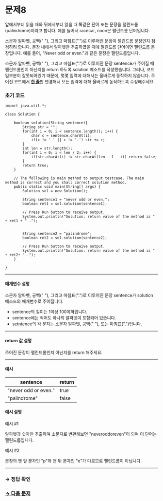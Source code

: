 # 문제8

앞에서부터 읽을 때와 뒤에서부터 읽을 때 똑같은 단어 또는 문장을 팰린드롬(palindrome)이라고 합니다. 예를 들어서 racecar, noon은 팰린드롬 단어입니다. 

소문자 알파벳, 공백(" "), 그리고 마침표(".")로 이루어진 문장이 팰린드롬 문장인지 점검하려 합니다. 문장 내에서 알파벳만 추출하였을 때에 팰린드롬 단어이면 팰린드롬 문장입니다. 예를 들어, "Never odd or even."과 같은 문장은 팰린드롬입니다.

소문자 알파벳, 공백(" "), 그리고 마침표(".")로 이루어진 문장 sentence가 주어질 때 팰린드롬인지 아닌지를 return 하도록 solution 메소드를 작성했습니다. 그러나, 코드 일부분이 잘못되어있기 때문에, 몇몇 입력에 대해서는 올바르게 동작하지 않습니다. 주어진 코드에서 <u>**한 줄**</u>만 변경해서 모든 입력에 대해 올바르게 동작하도록 수정해주세요.

### 초기 코드

```
import java.util.*;

class Solution {

    boolean solution(String sentence){
        String str = "";
        for(int i = 0; i < sentence.length(); i++) {
            char c = sentence.charAt(i);
            if(c != ' ' || c != '.') str += c;
        }
        int len = str.length();
        for(int i = 0; i < len / 2; i++) {
            if(str.charAt(i) != str.charAt(len - 1 - i)) return false;
        }
        return true;
    }

    // The following is main method to output testcase. The main method is correct and you shall correct solution method.
    public static void main(String[] args) {
        Solution sol = new Solution();
        
        String sentence1 = "never odd or even.";
        boolean ret1 = sol.solution(sentence1);
        
        // Press Run button to receive output.
        System.out.println("Solution: return value of the method is " + ret1 + " .");
        
        
        String sentence2 = "palindrome";
        boolean ret2 = sol.solution(sentence2);
        
        // Press Run button to receive output.
        System.out.println("Solution: return value of the method is " + ret2+ " .");       
    }
    
}
```

---

#### 매개변수 설명
소문자 알파벳, 공백(" "), 그리고 마침표(".")로 이루어진 문장 sentence가 solution 메소드의 매개변수로 주어집니다.

* sentence의 길이는 1이상 100이하입니다.
* sentence에는 적어도 하나의 알파벳이 포함되어 있습니다.
* setntence의 각 문자는 소문자 알파벳, 공백(" "), 또는 마침표(".")입니다.

---

#### return 값 설명
주어진 문장이 팰린드롬인지 아닌지를 return 해주세요.

---

#### 예시

| sentence             	| return 	|
|----------------------	|--------	|
| "never odd or even." 	| true   	|
| "palindrome"         	| false  	|


#### 예시 설명

예시 #1

알파벳과 숫자만 추출하여 소문자로 변환해보면 "neveroddoreven"이 되며 이 단어는 팰린드롬입니다.

예시 #2

문장의 맨 앞 문자인 "p"와 맨 뒤 문자인 "e"가 다르므로 팰린드롬이 아닙니다.

---

### → 정답 확인

### [→ 다음 문제](../no_09/ "COS Pro 2급 Java 1차 9번 문제")
